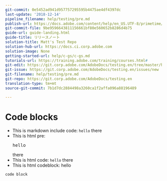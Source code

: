 ```yaml
---
git-commit: 0e5452ad941d957757295595b4475ae4df4397dc
last-update: '2018-12-14'
pipeline_filename: help/testing/pre.md
publish-url: https://docs.adobe.com/content/help/en_US.UTF-8/primetime/testing/hello/pre.html
git-commit-file: 9be9596643811156661bf80e560652b8286d4b75
guide-url: guide-landing.html
guide-title: リリースノート
solution-title: Matt's Test Repo
solution-hub-url: https://docs.ci.corp.adobe.com
solution-image: None
getting-started-url: help/c-gs/c-gs.md
tutorials-url: https://training.adobe.com/training/courses.html#
git-edit: https://git.corp.adobe.com/AdobeDocs/testing.en/tree/master/help/testing/pre.md
git-issue: https://git.corp.adobe.com/AdobeDocs/testing.en/issues/new
git-filename: help/testing/pre.md
git-repo: https://git.corp.adobe.com/AdobeDocs/testing.en
translation-type: tm+mt
source-git-commit: 7b1d7dc2884498a3260ca1f2affa096a88196489

---
```


# Code blocks

* This is markdown include code: `hello` there
* This is html pre: <pre>hello</pre> there
* This is html code: <code>hello</code> there
* This is html codeblock: <codeblock>hello</codeblock>


```
code block
```

